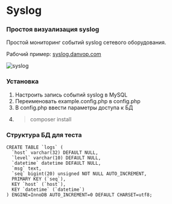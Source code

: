 # Syslog
### Простоя визуализация syslog 

Простой мониторинг событий syslog сетевого оборудования. 

Рабочий пример:
[syslog.danvop.com](http://syslog.danvop.com/)

![syslog](https://user-images.githubusercontent.com/5978976/28757896-3257eb1a-75d0-11e7-955d-4778c64aba18.png)

### Установка
1. Настроить запись событий syslog в MySQL
2. Переименовать example.config.php в config.php
3. В config.php ввести параметры доступа к БД
4. > composer install


### Структура БД для теста
```
CREATE TABLE `logs` (
  `host` varchar(32) DEFAULT NULL,
  `level` varchar(10) DEFAULT NULL,
  `datetime` datetime DEFAULT NULL,
  `msg` text,
  `seq` bigint(20) unsigned NOT NULL AUTO_INCREMENT,
  PRIMARY KEY (`seq`),
  KEY `host` (`host`),
  KEY `datetime` (`datetime`)
) ENGINE=InnoDB AUTO_INCREMENT=0 DEFAULT CHARSET=utf8;
```
